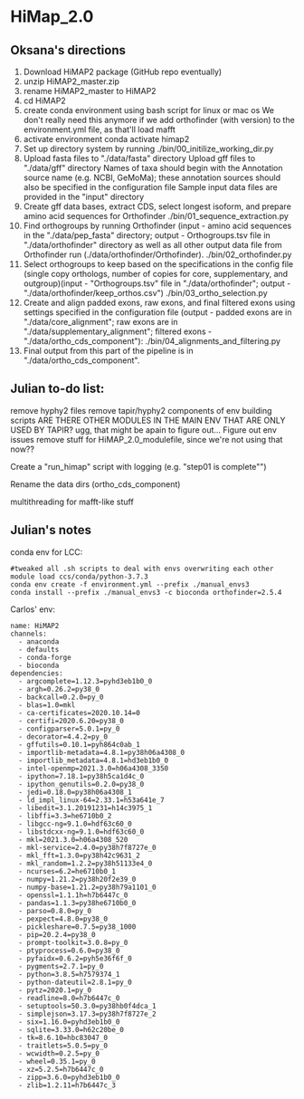 # HiMap_2.0

## Oksana's directions
1. Download HiMAP2 package (GitHub repo eventually)
2. unzip HiMAP2_master.zip
3. rename HiMAP2_master to HiMAP2
4. cd HiMAP2
5. create conda environment using bash script for linux or mac os
	 We don't really need this anymore if we add orthofinder (with version) to the environment.yml file, as that'll load mafft
6. activate environment
   conda activate himap2
7. Set up directory system by running 
   ./bin/00_initilize_working_dir.py
8. Upload fasta files to "./data/fasta" directory
   Upload gff files to "./data/gff" directory
   Names of taxa should begin with the Annotation source name (e.g. NCBI, GeMoMa); these annotation sources should also be specified in the configuration file
   Sample input data files are provided in the "input" directory
8. Create gff data bases, extract CDS, select longest isoform, and prepare amino acid sequences for Orthofinder
   ./bin/01_sequence_extraction.py
9. Find orthogroups by running Orthofinder (input - amino acid sequences in the "./data/pep_fasta" directory; output - Orthogroups.tsv file in "./data/orthofinder" directory as well as all other output data file from Orthofinder run (./data/orthofinder/Orthofinder).
   ./bin/02_orthofinder.py
10. Select orthogroups to keep based on the specifications in the config file (single copy orthologs, number of copies for core, supplementary, and outgroup)(input - "Orthogroups.tsv" file in "./data/orthofinder"; output - "./data/orthofinder/keep_orthos.csv")
    ./bin/03_ortho_selection.py
11. Create and align padded exons, raw exons, and final filtered exons using settings specified in the configuration file (output - padded exons are in "./data/core_alignment"; raw exons are in "./data/supplementary_alignment"; filtered exons - "./data/ortho_cds_component"):
    ./bin/04_alignments_and_filtering.py
12. Final output from this part of the pipeline is in "./data/ortho_cds_component".

## Julian to-do list:
remove hyphy2 files
remove tapir/hyphy2 components of env building scripts
		ARE THERE OTHER MODULES IN THE MAIN ENV THAT ARE ONLY USED BY TAPIR? ugg, that might be apain to figure out...
		Figure out env issues 
remove stuff for HiMAP_2.0_modulefile, since we're not using that now??

Create a "run_himap" script with logging (e.g. "step01 is complete"")

Rename the data dirs (ortho_cds_component)

multithreading for mafft-like stuff



## Julian's notes
conda env for LCC:
```
#tweaked all .sh scripts to deal with envs overwriting each other
module load ccs/conda/python-3.7.3
conda env create -f environment.yml --prefix ./manual_envs3
conda install --prefix ./manual_envs3 -c bioconda orthofinder=2.5.4
```


Carlos' env:
```
name: HiMAP2
channels:
  - anaconda
  - defaults
  - conda-forge
  - bioconda
dependencies:
  - argcomplete=1.12.3=pyhd3eb1b0_0
  - argh=0.26.2=py38_0
  - backcall=0.2.0=py_0
  - blas=1.0=mkl
  - ca-certificates=2020.10.14=0
  - certifi=2020.6.20=py38_0
  - configparser=5.0.1=py_0
  - decorator=4.4.2=py_0
  - gffutils=0.10.1=pyh864c0ab_1
  - importlib-metadata=4.8.1=py38h06a4308_0
  - importlib_metadata=4.8.1=hd3eb1b0_0
  - intel-openmp=2021.3.0=h06a4308_3350
  - ipython=7.18.1=py38h5ca1d4c_0
  - ipython_genutils=0.2.0=py38_0
  - jedi=0.18.0=py38h06a4308_1
  - ld_impl_linux-64=2.33.1=h53a641e_7
  - libedit=3.1.20191231=h14c3975_1
  - libffi=3.3=he6710b0_2
  - libgcc-ng=9.1.0=hdf63c60_0
  - libstdcxx-ng=9.1.0=hdf63c60_0
  - mkl=2021.3.0=h06a4308_520
  - mkl-service=2.4.0=py38h7f8727e_0
  - mkl_fft=1.3.0=py38h42c9631_2
  - mkl_random=1.2.2=py38h51133e4_0
  - ncurses=6.2=he6710b0_1
  - numpy=1.21.2=py38h20f2e39_0
  - numpy-base=1.21.2=py38h79a1101_0
  - openssl=1.1.1h=h7b6447c_0
  - pandas=1.1.3=py38he6710b0_0
  - parso=0.8.0=py_0
  - pexpect=4.8.0=py38_0
  - pickleshare=0.7.5=py38_1000
  - pip=20.2.4=py38_0
  - prompt-toolkit=3.0.8=py_0
  - ptyprocess=0.6.0=py38_0
  - pyfaidx=0.6.2=pyh5e36f6f_0
  - pygments=2.7.1=py_0
  - python=3.8.5=h7579374_1
  - python-dateutil=2.8.1=py_0
  - pytz=2020.1=py_0
  - readline=8.0=h7b6447c_0
  - setuptools=50.3.0=py38hb0f4dca_1
  - simplejson=3.17.3=py38h7f8727e_2
  - six=1.16.0=pyhd3eb1b0_0
  - sqlite=3.33.0=h62c20be_0
  - tk=8.6.10=hbc83047_0
  - traitlets=5.0.5=py_0
  - wcwidth=0.2.5=py_0
  - wheel=0.35.1=py_0
  - xz=5.2.5=h7b6447c_0
  - zipp=3.6.0=pyhd3eb1b0_0
  - zlib=1.2.11=h7b6447c_3
  ```
